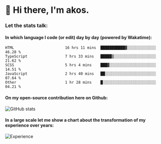# 👋 Hi there, I'm akos. 


### Let the stats talk:


#### In which language I code (or edit) day by day (powered by Wakatime): 

<!--START_SECTION:waka-->

```text
HTML                       16 hrs 11 mins  ███████████▓░░░░░░░░░░░░░   46.28 %
TypeScript                 7 hrs 33 mins   █████▒░░░░░░░░░░░░░░░░░░░   21.62 %
SCSS                       5 hrs 4 mins    ███▓░░░░░░░░░░░░░░░░░░░░░   14.51 %
JavaScript                 2 hrs 40 mins   ██░░░░░░░░░░░░░░░░░░░░░░░   07.64 %
Other                      1 hr 28 mins    █░░░░░░░░░░░░░░░░░░░░░░░░   04.21 %
```

<!--END_SECTION:waka-->

#### On my open-source contribution here on Github:
 
![GitHub stats](https://github-readme-stats.vercel.app/api?username=akosbalasko)

#### In a large scale let me show a chart about the transformation of my experience over years:   

![Experience](https://cr-skills-chart-widget.azurewebsites.net/api/api?username=akosbalasko)
